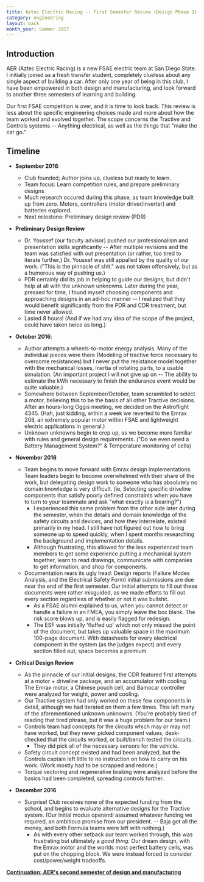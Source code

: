 ```yaml
---
title: Aztec Electric Racing -- First Semester Review (Design Phase 1)
category: engineering
layout: back
month_year: Summer 2017
---
```


Introduction
------------------------
AER (Aztec Electric Racing) is a new FSAE electric team at San Diego State. I initially joined as a fresh transfer student, completely clueless about any single aspect of building a car. After only one year of being in this club, I have been empowered in both design and manufacturing, and look forward to another three semesters of learning and building.

Our first FSAE competition is over, and it is time to look back. This review is less about the specific engineering choices made and more about how the team worked and evolved together. The scope concerns the Tractive and Controls systems -- Anything electrical, as well as the things that "make the car go."

Timeline
------------
* **September 2016**:
    * Club founded; Author joins up, clueless but ready to learn.
    * Team focus: Learn competition rules, and prepare preliminary designs
    * Much research occured during this phase, as team knowledge built up from zero. Motors, controllers (motor driver/inverter) and batteries explored.
    * Next milestone: Preliminary design review (PDR)
* **Preliminary Design Review**
    * Dr. Youssef (our faculty advisor) pushed our professionalism and presentation skills significantly -- After multiple revisions and the team was satisfied with out presentation (or rather, too tired to iterate further,) Dr. Youssef was still appalled by the quality of our work. ("This is the pinnacle of shit." was not taken offensively, but as a humorous way of pushing us.)
    * PDR certainly did its job in helping to guide our designs, but didn't help at all with the unknown unknowns. Later during the year, pressed for time, I found myself choosing components and approaching designs in an ad-hoc manner -- I realized that they would benefit significantly from the PDR and CDR treatment, but time never allowed.
    * Lasted 8 hours! (And if we had any idea of the scope of the project, could have taken twice as long.)
* **October 2016**:
    *  Author attempts a wheels-to-motor energy analysis. Many of the individual pieces were there (Modeling of tractive force necessary to overcome resistances) but I never put the resistance model together with the mechanical losses, inertia of rotating parts, to a usable simulation. (An important project I will not give up on -- The ability to estimate the kWh necessary to finish the endurance event would be quite valuable.)
    *  Somewhere between September/October, team scrambled to select a motor, believing this to be the basis of all other Tractive decisions. After an hours-long Oggis meeting, we decided on the Astroflight 4345. (Hah, just kidding, within a week we reverted to the Emrax 208, an extremely popular motor within FSAE and lightweight electric applications in general.)
    *  Unknown unknowns begin to crop up, as we become more familiar with rules and general design requirements. ("Do we even need a Battery Management System?" & Temperature monitoring of cells)

* **November 2016**
    * Team begins to move forward with Emrax design implementations. Team leaders begin to become overwhelmed with their share of the work, but delegating design work to someone who has absolutely no domain knowledge is very difficult. (ie, Selecting specific driveline components that satisfy poorly defined constraints when you have to turn to your teammate and ask "what exactly *is* a bearing?")
        * I experienced this same problem from the other side later during the semester, when the details and domain knowledge of the safety circuits and devices, and how they interrelate, existed primarily in my head. I still have not figured out how to bring someone up to speed quickly, when I spent months researching the background and implementation details.
        * Although frustrating, this allowed for the less experienced team members to get some experience putting a mechanical system together, learn to read drawings, communicate with companies to get information, and shop for components.
    * Documentation rears its ugly head: Design reports (Failure Modes Analysis, and the Electrical Safety Form) initial submissions are due near the end of the first semester. Our initial attempts to fill out these documents were rather misguided, as we made efforts to fill out every section regardless of whether or not it was bullshit.
        * As a FSAE alumni explained to us, when you cannot detect or handle a failure in an FMEA, you simply leave the box blank. The risk score blows up, and is easily flagged for redesign.
        * The ESF was initially 'fluffed up' which not only missed the point of the document, but takes up valuable space in the maximum 100-page document. With datasheets for every electrical component in the system (as the judges expect) and every section filled out, space becomes a premium.

* **Critical Design Review**
  * As the pinnacle of our initial designs, the CDR featured first attempts at a motor + driveline package, and an accumulator with cooling. The Emrax motor, a Chinese pouch cell, and Bamocar controller were analyzed for weight, power and cooling.
  * Our Tractive system had only worked on these few components in detail, although we had iterated on them a few times. This left many of the aforementioned unknown unknowns. (You're probably tired of reading that tired phrase, but it was a huge problem for our team.)
  * Controls team had concepts for the circuits which may or may not have worked, but they never picked component values, desk-checked that the circuits worked, or built/bench tested the circuits.
    * They did pick all of the necessary sensors for the vehicle.
  * Safety circuit concept existed and had been analyzed, but the Controls captain left little to no instruction on how to carry on his work. (Work mostly had to be scrapped and redone.)
  * Torque vectoring and regenerative braking were analyzed before the basics had been completed, spreading controls further.

* **December 2016**
    * Surprise! Club receives none of the expected funding from the school, and begins to evaluate alternative designs for the Tractive system. (Our initial modus operandi assumed whatever funding we required, an ambitious promise from our president. -- Baja got all the money, and both Formula teams were left with nothing.)
        * As with every other setback our team worked through, this was frustrating but ultimately a *good thing.* Our dream design, with the Emrax motor and the worlds most perfect battery cells, was put on the chopping block. We were instead forced to consider cost/power/weight tradeoffs.

<b><a href="engineering/2017/07/17/AER-Year1-Manufacturing.html">Continuation: AER's second semester of design and manufacturing</a></b>
